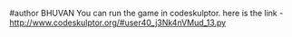 #author BHUVAN
You can run the game in codeskulptor.
here is the link - 
http://www.codeskulptor.org/#user40_j3Nk4nVMud_13.py    
